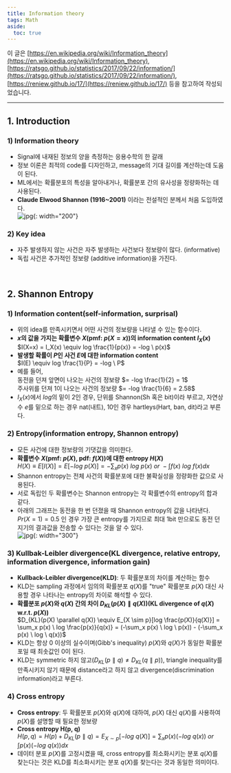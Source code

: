 ```yaml
---
title: Information theory
tags: Math
aside:
  toc: true
---
```


이 글은 [https://en.wikipedia.org/wiki/Information_theory](https://en.wikipedia.org/wiki/Information_theory), [https://ratsgo.github.io/statistics/2017/09/22/information/](https://ratsgo.github.io/statistics/2017/09/22/information/), [https://reniew.github.io/17/](https://reniew.github.io/17/) 등을 참고하여 작성되었습니다.

<!--more-->

---

## 1. Introduction
### 1) Information theory
- Signal에 내재된 정보의 양을 측정하는 응용수학의 한 갈래
- 정보 이론은 최적의 code를 디자인하고, message의 기대 길이를 계산하는데 도움이 된다.
- ML에서는 확률분포의 특성을 알아내거나, 확률분포 간의 유사성을 정량화하는 데 사용된다.
- **Claude Elwood Shannon (1916~2001)** 이라는 전설적인 분께서 처음 도입하였다. <br>
![jpg](https://media.newyorker.com/photos/5909765cc14b3c606c1089f4/master/w_1023,c_limit/Roberts-Claude-Shannon.jpg){: width="200"}
### 2) Key idea
- 자주 발생하지 않는 사건은 자주 발생하는 사건보다 정보량이 많다. (informative)
- 독립 사건은 추가적인 정보량 (additive information)을 가진다.

<br>

## 2. Shannon Entropy
### 1) Information content(self-information, surprisal)
- 위의 idea를 만족시키면서 어떤 사건의 정보량을 나타낼 수 있는 함수이다.
- **$x$의 값을 가지는 확률변수 $X$(pmf: $p(X=x)$)의 information content $I_X(x)$** <br>
$I(X=x) = I_X(x) \equiv log \frac{1}{p(x)} = -log \ p(x)$
- **발생할 확률이 $P$인 사건 $E$에 대한 information content** <br>
$I(E) \equiv log \frac{1}{P} = -log \ P$
- 예를 들어, <br>
동전을 던져 앞면이 나오는 사건의 정보량 $= -log \frac{1}{2} = 1$ <br>
주사위를 던져 1이 나오는 사건의 정보량 $= -log \frac{1}{6} = 2.58$
- $I_X(x)$에서 $log$의 밑이 2인 경우, 단위를 Shannon(Sh 혹은 bit)이라 부르고, 자연상수 $e$를 밑으로 하는 경우 nat(내트), 10인 경우 hartleys(Hart, ban, dit)라고 부른다.


### 2) Entropy(information entropy, Shannon entropy)
- 모든 사건에 대한 정보량의 기댓값을 의미한다.
- **확률변수 $X$(pmf: $p(X)$, pdf: $f(X)$)에 대한 entropy $H(X)$** <br>
$H(X) \equiv E[I(X)] = E[-log \ p(X)] = -\sum_x p(x) \ log \ p(x) \textit{ or } -\int f(x) \ log \ f(x) dx$
- Shannon entropy는 전체 사건의 확률분포에 대한 불확실성을 정량화한 값으로 사용된다.
- 서로 독립인 두 확률변수는 Shannon entropy는 각 확률변수의 entropy의 합과 같다.
- 아래의 그래프는 동전을 한 번 던졌을 때 Shannon entropy의 값을 나타낸다. $Pr(X=1)=0.5$ 인 경우 가장 큰 entropy를 가지므로 최대 1bit 만으로도 동전 던지기의 결과값을 전송할 수 있다는 것을 알 수 있다. <br>
![jpg](https://upload.wikimedia.org/wikipedia/commons/thumb/2/22/Binary_entropy_plot.svg/450px-Binary_entropy_plot.svg.png){: width="300"}

### 3) Kullbak-Leibler divergence(KL divergence, relative entropy, information divergence, information gain)
- **Kullback-Leibler divergence(KLD)**: 두 확률분포의 차이를 계산하는 함수
- KLD는 sampling 과정에서 임의의 확률분포 $q(X)$를 "true" 확률분포 $p(X)$ 대신 사용할 경우 나타나는 entropy의 차이로 해석할 수 있다.
- **확률분포 $p(X)$와 $q(X)$ 간의 차이 $D_{KL}(p(X) \parallel q(X))$(KL divergence of $q(X)$ w.r.t. $p(X)$)** <br>
$D_{KL}(p(X) \parallel q(X)) \equiv E_{X \sim p}[log \frac{p(X)}{q(X)}] = \sum_x p(x) \ log \frac{p(x)}{q(x)} = (-\sum_x p(x) \ log \ p(x)) - (-\sum_x p(x) \ log \ q(x))$
- KLD는 항상 0 이상의 실수이며(Gibb's inequality) $p(X)$와 $q(X)$가 동일한 확률분포일 때 최솟값인 0이 된다.
- KLD는 symmetric 하지 않고($D_{KL}(p \parallel q) \neq D_{KL}(q \parallel p)$), triangle inequality를 만족시키지 않기 때문에 distance라고 하지 않고 divergence(discrimination information)라고 부른다.

### 4) Cross entropy
- **Cross entropy**: 두 확률분포 $p(X)$와 $q(X)$에 대하여, $p(X)$ 대신 $q(X)$를 사용하여 $p(X)$를 설명할 때 필요한 정보량
- **Cross entropy H(p, q)** <br>
$H(p, q) = H(p) + D_{KL}(p \parallel q) = E_{X \sim p}[-log \ q(X)] = \sum_x p(x) (-log \ q(x)) \textit{ or } \int p(x) (-log \ q(x)) dx$
- 데이터 분포 $p(X)$를 고정시켰을 때, cross entropy를 최소화시키는 분포 $q(X)$를 찾는다는 것은 KLD를 최소화시키는 분포 $q(X)$를 찾는다는 것과 동일한 의미이다.
